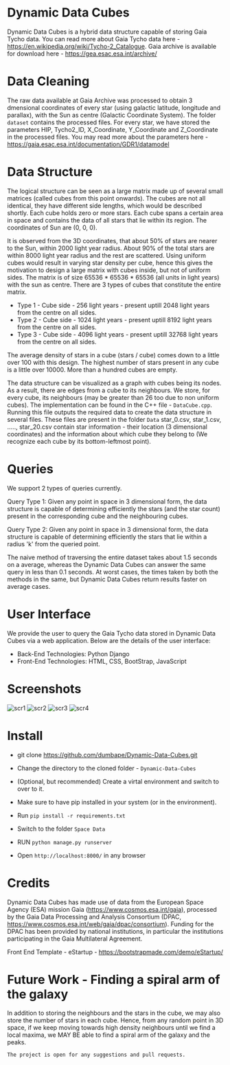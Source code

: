 # Dynamic Data Cubes

Dynamic Data Cubes is a hybrid data structure capable of storing Gaia Tycho data. You can read more about Gaia Tycho data here - https://en.wikipedia.org/wiki/Tycho-2_Catalogue. Gaia archive is available for download here - https://gea.esac.esa.int/archive/

# Data Cleaning

The raw data available at Gaia Archive was processed to obtain 3 dmensional coordinates of every star (using galactic latitude, longitude and parallax), with the Sun as centre (Galactic Coordinate System). The folder `dataset` contains the processed files. For every star, we have stored the parameters HIP, Tycho2_ID, X_Coordinate, Y_Coordinate and Z_Coordinate in the processed files. You may read more about the parameters here - https://gaia.esac.esa.int/documentation/GDR1/datamodel

# Data Structure

The logical structure can be seen as a large matrix made up of several small matrices (called cubes from this point onwards). The cubes are not all identical, they have different side lengths, which would be described shortly. Each cube holds zero or more stars. Each cube spans a certain area in space and contains the data of all stars that lie within its region. The coordinates of Sun are (0, 0, 0).

It is observed from the 3D coordinates, that about 50% of stars are nearer to the Sun, within 2000 light year radius. About 90% of the total stars are within 8000 light year radius and the rest are scattered. Using uniform cubes would result in varying star density per cube, hence this gives the motivation to design a large matrix with cubes inside, but not of uniform sides. The matrix is of size 65536 * 65536 * 65536 (all units in light years) with the sun as centre. There are 3 types of cubes that constitute the entire matrix.

* Type 1 - Cube side - 256 light years - present uptill 2048 light years from the centre on all sides. 
* Type 2 - Cube side - 1024 light years - present uptill 8192 light years from the centre on all sides.
* Type 3 - Cube side - 4096 light years - present uptill 32768 light years from the centre on all sides.

The average density of stars in a cube (stars / cube) comes down to a little over 100 with this design. The highest number of stars present in any cube is a little over 10000. More than a hundred cubes are empty.

The data structure can be visualized as a graph with cubes being its nodes. As a result, there are edges from a cube to its neighbours. We store, for every cube, its neighbours (may be greater than 26 too due to non uniform cubes). The implementation can be found in the C++ file - `DataCube.cpp`. Running this file outputs the required data to create the data structure in several files. These files are present in the folder `Data` star_0.csv, star_1.csv, ....., star_20.csv contain star information - their location (3 dimensional coordinates) and the information about which cube they belong to (We recognize each cube by its bottom-leftmost point).

# Queries

We support 2 types of queries currently. 

Query Type 1: Given any point in space in 3 dimensional form, the data structure is capable of determining efficiently the stars (and the star count) present in the corresponding cube and the neighbouring cubes. 

Query Type 2: Given any point in space in 3 dimensional form, the data structure is capable of determining efficiently the stars that lie within a radius 'k' from the queried point.

The naive method of traversing the entire dataset takes about 1.5 seconds on a average, whereas the Dynamic Data Cubes can answer the same query in less than 0.1 seconds. At worst cases, the times taken by both the methods in the same, but Dynamic Data Cubes return results faster on average cases.

# User Interface

We provide the user to query the Gaia Tycho data stored in Dynamic Data Cubes via a web application. Below are the details of the user interface:

* Back-End Technologies: Python Django
* Front-End Technologies: HTML, CSS, BootStrap, JavaScript

# Screenshots

![scr1](https://github.com/dumbape/Dynamic-Data-Cubes/blob/master/Home.png?raw=true)
![scr2](https://github.com/dumbape/Dynamic-Data-Cubes/blob/master/DATASET.png?raw=true)
![scr3](https://github.com/dumbape/Dynamic-Data-Cubes/blob/master/Q1.png?raw=true)
![scr4](https://github.com/dumbape/Dynamic-Data-Cubes/blob/master/Q2.png?raw=true)

# Install

* git clone https://github.com/dumbape/Dynamic-Data-Cubes.git

* Change the directory to the cloned folder - `Dynamic-Data-Cubes`

* (Optional, but recommended) Create a virtal environment and switch to over to it.

* Make sure to have pip installed in your system (or in the environment).

* Run `pip install -r requirements.txt`

* Switch to the folder `Space Data`
  
* RUN `python manage.py runserver`

* Open `http://localhost:8000/` in any browser

# Credits

Dynamic Data Cubes has made use of data from the European Space Agency (ESA) mission Gaia (https://www.cosmos.esa.int/gaia), processed by the Gaia Data Processing and Analysis Consortium (DPAC, https://www.cosmos.esa.int/web/gaia/dpac/consortium). Funding for the DPAC has been provided by national institutions, in particular the institutions participating in the Gaia Multilateral Agreement.

Front End Template - eStartup - https://bootstrapmade.com/demo/eStartup/

# Future Work - Finding a spiral arm of the galaxy

In addition to storing the neighbours and the stars in the cube, we may also store the number of stars in each cube. Hence, from any random point in 3D space, if we keep moving towards high density neighbours until we find a local maxima, we MAY BE able to find a spiral arm of the galaxy and the peaks.  
    
    The project is open for any suggestions and pull requests. 



